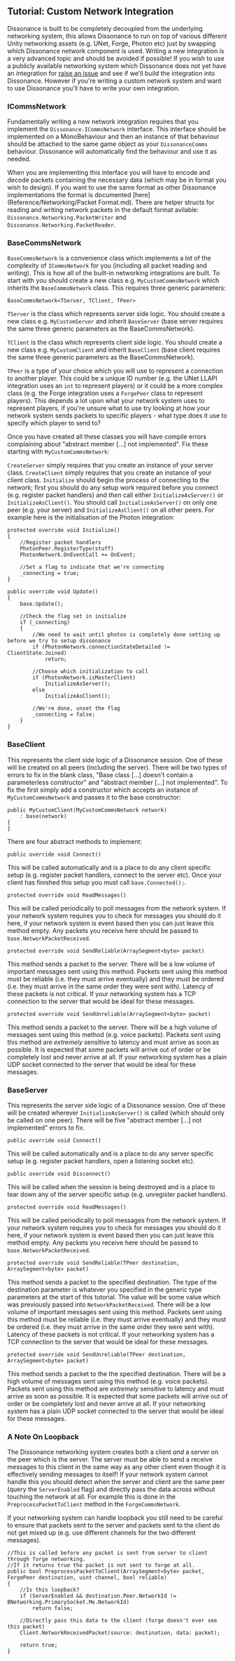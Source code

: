 ## Tutorial: Custom Network Integration

Dissonance is built to be completely decoupled from the underlying networking system, this allows Dissonance to run on top of various different Unity networking assets (e.g. UNet, Forge, Photon etc) just by swapping which Dissonance network component is used. Writing a new integration is a very advanced topic and should be avoided if possible! If you wish to use a publicly available networking system which Dissonance does not yet have an integration for [raise an issue](https://github.com/Placeholder-Software/Dissonance) and see if we'll build the integration into Dissonance. However if you're writing a custom network system and want to use Dissonance you'll have to write your own integration.

### ICommsNetwork

Fundamentally writing a new network integration requires that you implement the `Dissonance.ICommsNetwork` interface. This interface should be implemented on a MonoBehaviour and then an instance of that behaviour should be attached to the same game object as your `DissonanceComms` behaviour. Dissonance will automatically find the behaviour and use it as needed.

When you are implementing this interface you will have to encode and decode packets containing the necessary data (which may be in format you wish to design). If you want to use the same format as other Dissonance implementations the format is documented [here](Reference/Networking/Packet Format.md). There are helper structs for reading and writing network packets in the default format avilable: `Dissonance.Networking.PacketWriter` and `Dissonance.Networking.PacketReader`.

### BaseCommsNetwork

`BaseCommsNetwork` is a convenience class which implements a lot of the complexity of `ICommsNetwork` for you (including all packet reading and writing). This is how all of the built-in networking integrations are built. To start with you should create a new class e.g. `MyCustomCommsNetwork` which inherits the `BaseCommsNetwork` class. This requires three generic parameters:

    BaseCommsNetwork<TServer, TClient, TPeer>
    
`TServer` is the class which represents server side logic. You should create a new class e.g. `MyCustomServer` and inherit `BaseServer` (base server requires the same three generic parameters as the BaseCommsNetwork).

`TClient` is the class which represents client side logic. You should create a new class e.g. `MyCustomClient` and inherit `BaseClient` (base client requires the same three generic parameters as the BaseCommsNetwork).

`TPeer` is a type of your choice which you will use to represent a connection to another player. This could be a unique ID number (e.g. the UNet LLAPI integration uses an `int` to represent players) or it could be a more complex class (e.g. the Forge integration uses a `ForgePeer` class to represent players). This depends a lot upon what your network system uses to represent players, if you're unsure what to use try looking at how your network system sends packets to specific players - what type does it use to specify which player to send to?

Once you have created all these classes you will have compile errors complaining about "abstract member [...] not implemented". Fix these starting with `MyCustomCommsNetwork`:

`CreateServer` simply requires that you create an instance of your server class. `CreateClient` simply requires that you create an instance of your client class. `Initialize` should begin the process of connecting to the network; first you should do any setup work required before you connect (e.g. register packet handlers) and *then* call either `InitializeAsServer()` or `InitializeAsClient()`. You should call `InitializeAsServer()` on only one peer (e.g. your server) and `InitializeAsClient()` on all other peers. For example here is the initialisation of the Photon integration:

```
protected override void Initialize()
{
    //Register packet handlers
    PhotonPeer.RegisterType(stuff)
    PhotonNetwork.OnEventCall += OnEvent;

    //Set a flag to indicate that we're connecting
    _connecting = true;
}

public override void Update()
{
    base.Update();

    //Check the flag set in initialize
    if (_connecting)
    {
        //We need to wait until photon is completely done setting up before we try to setup dissonance
        if (PhotonNetwork.connectionStateDetailed != ClientState.Joined)
            return;

        //Choose which initialization to call
        if (PhotonNetwork.isMasterClient)
            InitializeAsServer();
        else
            InitializeAsClient();
            
        //We're done, unset the flag
        _connecting = false;
    }
}
```

### BaseClient

This represents the client side logic of a Dissonance session. One of these will be created on all peers (including the server). There will be two types of errors to fix in the blank class, "Base class [...] doesn't contain a parameterless constructor" and "abstract member [...] not implemented". To fix the first simply add a constructor which accepts an instance of `MyCustomCommsNetwork` and passes it to the base constructor:

```
public MyCustomClient(MyCustomCommsNetwork network)
    : base(network)
{
}
```

There are four abstract methods to implement:

```
public override void Connect()
```

This will be called automatically and is a place to do any client specific setup (e.g. register packet handlers, connect to the server etc). Once your client has finished this setup you must call `base.Connected();`.

```
protected override void ReadMessages()
```

This will be called periodically to poll messages from the network system. If your network system requires you to check for messages you should do it here, if your network system is event based then you can just leave this method empty. Any packets you receive here should be passed to `base.NetworkPacketReceived`.

```
protected override void SendReliable(ArraySegment<byte> packet)
```

This method sends a packet to the server. There will be a low volume of important messages sent using this method. Packets sent using this method must be reliable (i.e. they must arrive eventually) and they must be ordered (i.e. they must arrive in the same order they were sent with). Latency of these packets is not critical. If your networking system has a TCP connection to the server that would be ideal for these messages.

```
protected override void SendUnreliable(ArraySegment<byte> packet)
```

This method sends a packet to the server. There will be a high volume of messages sent using this method (e.g. voice packets). Packets sent using this method are *extremely* sensitive to latency and must arrive as soon as possible. It is expected that some packets will arrive out of order or be completely lost and never arrive at all. If your networking system has a plain UDP socket connected to the server that would be ideal for these messages.

### BaseServer

This represents the server side logic of a Dissonance session. One of these will be created wherever `InitializeAsServer()` is called (which should only be called on one peer). There will be five "abstract member [...] not implemented" errors to fix.

```
public override void Connect()
```

This will be called automatically and is a place to do any server specific setup (e.g. register packet handlers, open a listening socket etc).

```
public override void Disconnect()
```

This will be called when the session is being destroyed and is a place to tear down any of the server specific setup (e.g. unregister packet handlers).

```
protected override void ReadMessages()
```

This will be called periodically to poll messages from the network system. If your network system requires you to check for messages you should do it here, if your network system is event based then you can just leave this method empty. Any packets you receive here should be passed to `base.NetworkPacketReceived`.

```
protected override void SendReliable(TPeer destination, ArraySegment<byte> packet)
```

This method sends a packet to the specified destination. The type of the destination parameter is whatever you specified in the generic type parameters at the start of this tutorial. The value will be some value which was previously passed into `NetworkPacketReceived`. There will be a low volume of important messages sent using this method. Packets sent using this method must be reliable (i.e. they must arrive eventually) and they must be ordered (i.e. they must arrive in the same order they were sent with). Latency of these packets is not critical. If your networking system has a TCP connection to the server that would be ideal for these messages.

```
protected override void SendUnreliable(TPeer destination, ArraySegment<byte> packet)
```

This method sends a packet to the the specified destination. There will be a high volume of messages sent using this method (e.g. voice packets). Packets sent using this method are *extremely* sensitive to latency and must arrive as soon as possible. It is expected that some packets will arrive out of order or be completely lost and never arrive at all. If your networking system has a plain UDP socket connected to the server that would be ideal for these messages.

### A Note On Loopback

The Dissonance networking system creates both a client *and* a server on the peer which is the server. The server must be able to send a receive messages to this client in the same way as any other client even though it is effectively sending messages to itself! If your network system cannot handle this you should detect when the server and client are the same peer (query the `ServerEnabled` flag) and directly pass the data across without touching the network at all. For example this is done in the `PreprocessPacketToClient` method in the `ForgeCommsNetwork`.

If your networking system can handle loopback you still need to be careful to ensure that packets sent to the server and packets sent to the client do not get mixed up (e.g. use different channels for the two different messages).

```
//This is called before any packet is sent from server to client through forge networking.
//If it returns true the packet is not sent to forge at all.
public bool PreprocessPacketToClient(ArraySegment<byte> packet, ForgePeer destination, uint channel, bool reliable)
{
    //Is this loopback?
    if (ServerEnabled && destination.Peer.NetworkId != BNetworking.PrimarySocket.Me.NetworkId)
        return false;

    //Directly pass this data to the client (forge doesn't ever see this packet)
    Client.NetworkReceivedPacket(source: destination, data: packet);

    return true;
}
```